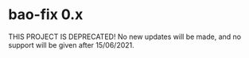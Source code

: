 # bao-fix 0.x

THIS PROJECT IS DEPRECATED! No new updates will be made, and no support will be given after 15/06/2021.
